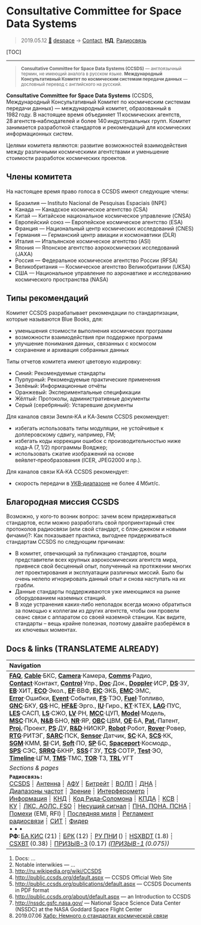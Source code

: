 # Consultative Committee for Space Data Systems
> 2019.05.12 [🚀](../index/index.md) [despace](index.md) → [Contact](contact.md), **[НД](doc.md)**, [Радиосвязь](comms.md)

[TOC]

---

> <small>**Consultative Committee for Space Data Systems (CCSDS)** — англоязычный термин, не имеющий аналога в русском языке. **Международный Консультативный Комитет по космическим системам передачи данных** — дословный перевод с английского на русский.</small>

**Consultative Committee for Space Data Systems** (CCSDS, Международный Консультативный Комитет по космическим системам передачи данных) — международный комитет, образованный в 1982 году. В настоящее время объединяет 11 космических агентств, 28 агентств‑наблюдателей и более 140 индустриальных групп. Комитет занимается разработкой стандартов и рекомендаций для космических информационных систем.

Целями комитета являются: развитие возможностей взаимодействия между различными космическими агентствами и уменьшение стоимости разработок космических проектов.



## Члены комитета
На настоящее время право голоса в CCSDS имеют следующие члены:

   - Бразилия — Instituto Nacional de Pesquisas Espaciais (INPE)
   - Канада — Канадское космическое агентство (CSA)
   - Китай — Китайское национальное космическое управление (CNSA)
   - Европейский союз — Европейское космическое агентство (ESA)
   - Франция — Национальный центр космических исследований (CNES)
   - Германия — Германский центр авиации и космонавтики (DLR)
   - Италия — Итальянское космическое агентство (ASI)
   - Япония — Японское агентство аэрокосмических исследований (JAXA)
   - Россия — Федеральное космическое агентство России (RFSA)
   - Великобритания — Космическое агентство Великобритании (UKSA)
   - США — Национальное управление по аэронавтике и исследованию космического пространства (NASA)



## Типы рекомендаций
Комитет CCSDS разрабатывает рекомендации по стандартизации, которые называются Blue Books, для:

   - уменьшения стоимости выполнения космических программ
   - возможности взаимодействия при поддержке программ
   - улучшение понимания данных, связанных с космосом
   - сохранение и архивация собранных данных

Типы отчетов комитета имеют цветовую кодировку:

   - Синий: Рекомендуемые стандарты
   - Пурпурный: Рекомендуемые практические применения
   - Зелёный: Информационные отчёты
   - Оранжевый: Экспериментальные спецификации
   - Жёлтый: Протоколы, административные документы
   - Серый (серебряный): Устаревшие документы

Для каналов связи Земля‑КА и КА‑Земля CCSDS рекомендует:

   - избегать использовать типы модуляции, не устойчивые к доплеровскому сдвигу, например, FM;
   - избегать коды коррекции ошибок с производительностью ниже кода‑А (7, 1/2) программы Вояджер;
   - использовать сжатие изображений на основе вейвлет‑преобразования (ICER, JPEG2000 и пр.).

Для каналов связи КА‑КА CCSDS рекомендует:

   - скорость передачи в [УКВ‑диапазоне](rf.md) не более 4 Мбит/с.



## Благородная миссия CCSDS

Возможно, у кого‑то возник вопрос: зачем всем придерживаться стандартов, если можно разработать свой проприентарный стек протоколов радиосвязи (или свой стандарт, с блэк‑джеком и новыми фичами)?: Как показывает практика, выгоднее придерживаться стандартам CCSDS по следующим причинам:

   - В комитет, отвечающий за публикацию стандартов, вошли представители всех крупных аэрокосмических агентств мира, привнеся свой бесценный опыт, полученный на протяжении многих лет проектирования и эксплуатации различных миссий. Было бы очень нелепо игнорировать данный опыт и снова наступать на их грабли.
   - Данные стандарты поддерживаются уже имеющимся на рынке оборудованием наземных станций.
   - В ходе устранения каких‑либо неполадок всегда можно обратиться за помощью к коллегам из других агентств, чтобы они провели сеанс связи с аппаратом со своей наземной станции. Как видите, стандарты – вещь крайне полезная, поэтому давайте разберёмся в их ключевых моментах.



<p style="page-break-after:always"> </p>

## Docs & links (TRANSLATEME ALREADY)
|Navigation|
|:--|
|**[FAQ](faq.md)**, **[Cable](cable.md)**·БКС, **[Camera](cam.md)**·Камера, **[Comms](comms.md)**·Радио, **[Contact](contact.md)**·Контакт, **[Control](control.md)**·Упр., **[Doc](doc.md)**·Док., **[Doppler](doppler.md)**·ИСР, **[DS](ds.md)**·ЗУ, **[EB](eb.md)**·ХИТ, **[ECO](ecology.md)**·Экол., **[EF](ef.md)**·ВВФ, **[ElC](elc.md)**·ЭКБ, **[EMC](emc.md)**·ЭМС, **[Error](error.md)**·Ошибки, **[Event](event.md)**·События, **[FS](fs.md)**·ТЭО, **[Fuel](fuel.md)**·Топливо, **[GNC](gnc.md)**·БКУ, **[GS](scs.md)**·НС, **[HF&E](hfe.md)**·Эрго., **[IU](iu.md)**·Гиро., **[KT](kt.md)**·КТЕХ, **[LAG](lag.md)**·ПУC, **[LES](les.md)**·САСП, **[LS](ls.md)**·СЖО, **[LV](lv.md)**·РН, **[MCC](mcc.md)**·ЦУП, **[Model](model.md)**·Модель, **[MSC](sc.md)**·ПКА, **[N&B](nnb.md)**·БНО, **[NR](nr.md)**·ЯР, **[OBC](obc.md)**·ЦВМ, **[OE](oe.md)**·БА, **[Pat.](патент.md)**·Патент, **[Proj.](project.md)**·Проект, **[PS](ps.md)**·ДУ, **[R&D](rnd.md)**·НИОКР, **[Robot](robotics.md)**·Робот, **[Rover](rover.md)**·Ровер, **[RTG](rtg.md)**·РИТЭГ, **[SARC](sarc.md)**·ПСК, **[Sensor](sensor.md)**·Датчик, **[SC](sc.md)**·КА, **[SCS](scs.md)**·КК, **[SGM](sgm.md)**·КММ, **[SI](si.md)**·СИ, **[Soft](soft.md)**·ПО, **[SP](sp.md)**·БС, **[Spaceport](spaceport.md)**·Космодр., **[SPS](sps.md)**·СЭС, **[SRRQ](srrq.md)**·БКНР, **[SSS](sss.md)**·ГЗУ, **[TCS](tcs.md)**·СОТР, **[Test](test.md)**·ЭО, **[Timeline](timeline.md)**·ЦГМ, **[TMS](tms.md)**·ТМС, **[TOR](tor.md)**·ТЗ, **[TRL](trl.md)**·УГТ|
|*Sections & pages*|
|**`Радиосвязь:`**<br> [CCSDS](ccsds.md) ┊ [Антенна](antenna.md) ┊ [АФУ](afdev.md) ┊ [Битрейт](bitrate.md) ┊ [ВОЛП](ofts.md) ┊ [ДНА](дна.md) ┊ [Диапазоны частот](rf.md) ┊ [Зрение](view.md) ┊ [Интерферометр](interferometer.md) ┊ [Информация](info.md) ┊ [КНД](directivity.md) ┊ [Код Рида‑Соломона](rsco.md) ┊ [КПДА](antenna_ap.md) ┊ [КСВ](swr.md) ┊ [КУ](ку.md) ┊ [ЛКС, АОЛС, FSO](fso.md) ┊ [Несущий сигнал](carrwave.md) ┊ [ПНА, ПОНА, ПСНА](aiad.md) ┊ [Помехи](emi.md) (EMI, RFI) ┊ [Последняя миля](last_mile.md) ┊ [Регламент радиосвязи](rr.md) ┊ [СИТ](etedp.md) ┊ [Фидер](feeder.md) <br>• • •<br> **РФ:** [БА КИС](ба_кис.md) (21) ┊ [БРК](brk_lav.md) (12) ┊ [РУ ПНИ](ру_пни.md) () ┊ [HSXBDT](hsxbdt.md) (1.8) ┊ [CSXBT](csxbt.md) (0.38) ┊ [ПРИЗЫВ-3](prizyv_3.md) (0.17) *([ПРИЗЫВ-1](prizyv_1.md) (0.075))*|

   1. Docs: …
   1. Notable interwikies — …
   1. <http://ru.wikipedia.org/wiki/CCSDS>
   1. <http://public.ccsds.org/default.aspx> — CCSDS Official Web Site
   1. <http://public.ccsds.org/publications/default.aspx> — CCSDS Documents in PDF format
   1. <http://public.ccsds.org/about/default.aspx> — an Introduction to CCSDS
   1. <http://nssdc.gsfc.nasa.gov/> — National Space Science Data Center (NSSDC) at the NASA Goddard Space Flight Center
   1. 2019.07.06 [Хабр: Немного о стандартах космической связи](https://habr.com/ru/post/458884/)

